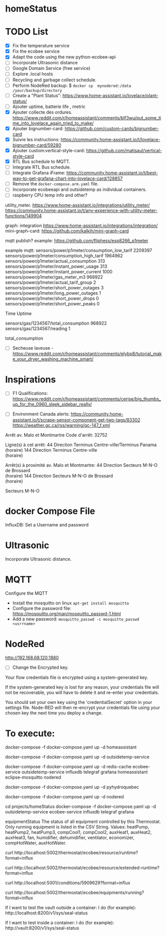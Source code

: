 # homeStatus

# TODO List

- [x] Fix the temperature service
- [x] Fix the ecobee service
- [x] Adapt the code using the new python-ecobee-api
- [ ] Incorporate Ultrasonic distance
- [ ] Google Domain Service (free service)
- [ ] Explore .local hosts
- [ ] Recycling and garbage collect schedule.
- [ ] Perform NodeRed backup: $ `docker cp  mynodered:/data  /your/backup/directory`
- [ ] Create a "Plant Status": https://www.home-assistant.io/lovelace/plant-status/
- [ ] Ajouter uptime, batterie life , metric 
- [x] Ajouter collecte des ordures. https://www.reddit.com/r/homeassistant/comments/blf3wu/put_some_time_into_lovelace_again_tried_to_make/
- [x] Ajouter bignumber-card: https://github.com/custom-cards/bignumber-card
- [x] Suivre les instructions: https://community.home-assistant.io/t/lovelace-bignumber-card/59280
- [x] Ajouter custom:vertical-style-card: https://github.com/matisaul/vertical-style-card
- [x] RTL Bus schedule to MQTT.
- [ ] Integrate RTL Bus schedule.
- [ ] Integrate Grafana iFrame: https://community.home-assistant.io/t/best-way-to-get-grafana-chart-into-lovelace-card/128857
- [ ] Remove the `docker-compose.arm.yaml` file.
- [ ] Incorporate ecobeeapi and outsidetemp as individual containers.
- [ ] raspberry CPU temp info and other?

utility_meter. https://www.home-assistant.io/integrations/utility_meter/
https://community.home-assistant.io/t/any-experience-with-utility-meter-functions/149904

graph:
integration https://www.home-assistant.io/integrations/integration/
mini-graph-card: https://github.com/kalkih/mini-graph-card


mqtt publish?  example: https://github.com/fliphess/esp8266_p1meter

example mqtt:
sensors/power/p1meter/consumption_low_tarif 2209397
sensors/power/p1meter/consumption_high_tarif 1964962
sensors/power/p1meter/actual_consumption 313
sensors/power/p1meter/instant_power_usage 313
sensors/power/p1meter/instant_power_current 1000
sensors/power/p1meter/gas_meter_m3 968922
sensors/power/p1meter/actual_tarif_group 2
sensors/power/p1meter/short_power_outages 3
sensors/power/p1meter/long_power_outages 1
sensors/power/p1meter/short_power_drops 0
sensors/power/p1meter/short_power_peaks 0

Time
Uptime



sensors/gas/1234567/total_consumption 968922
sensors/gas/1234567/reading 1

total_consumption




- [ ] Secheuse laveuse - https://www.reddit.com/r/homeassistant/comments/elybp8/tutorial_make_your_dryer_washing_machine_smart/


# Inspirations
- [ ] F1 Qualifications: https://www.reddit.com/r/homeassistant/comments/cerjse/big_thumbs_up_for_the_0960_sleek_sidebar_really/
- [ ] Environment Canada alerts: https://community.home-assistant.io/t/scrape-sensor-component-get-two-tags/83302
https://weather.gc.ca/rss/warning/qc-147_f.xml







Arrêt av. Malo et Montmartre Code d'arrêt: 32752

Ligne(s) à cet arrêt:
 44 Direction Terminus 
 Centre-ville/Terminus Panama  (horaire)
 144 Direction Terminus Centre-ville  
 (horaire)

Arrêt(s) à proximité
av. Malo et Montmartre:
 44 Direction Secteurs M-N-O de Brossard  
 (horaire)
 144 Direction Secteurs M-N-O de Brossard  
 (horaire)



Secteurs M-N-O







# docker Compose File
InfluxDB: Set a Username and password

# Ultrasonic
Incorporate Ultrasonic distance.

# MQTT
Configure the MQTT

- Install the mosquitto on linux `apt-get install mosquitto`
- Configure the password file: https://mosquitto.org/man/mosquitto_passwd-1.html
- Add a new password: `mosquitto_passwd -c mosquitto_passwd <usrrname>`

# NodeRed

http://192.168.68.120:1880

- [ ] Change the Encrypted key.

Your flow credentials file is encrypted using a system-generated key.

If the system-generated key is lost for any reason, your credentials
file will not be recoverable, you will have to delete it and re-enter
your credentials.

You should set your own key using the 'credentialSecret' option in
your settings file. Node-RED will then re-encrypt your credentials
file using your chosen key the next time you deploy a change.


# To execute:
docker-compose -f docker-compose.yaml up -d homeassistant

docker-compose -f docker-compose.yaml up -d outsidetemp-service

docker-compose -f docker-compose.yaml up -d redis-cache ecobee-service outsidetemp-service influxdb telegraf grafana homeassistant eclipse-mosquitto nodered



docker-compose -f docker-compose.yaml up -d pyhydroquebec

docker-compose -f docker-compose.yaml up -d nodered



cd projects/homeStatus
docker-compose -f docker-compose.yaml up -d outsidetemp-service ecobee-service influxdb telegraf grafana


equipmentStatus
The status of all equipment controlled by this Thermostat. Only running equipment is listed in the CSV String.
Values: heatPump, heatPump2, heatPump3, compCool1, compCool2, auxHeat1, auxHeat2, auxHeat3, fan, humidifier, dehumidifier, ventilator, economizer, compHotWater, auxHotWater.





curl http://localhost:5002/thermostat/ecobee/resource/runtime?format=influx

curl http://localhost:5002/thermostat/ecobee/resource/extended-runtime?format=influx

curl http://localhost:5001/conditions/5909629?format=influx

curl http://localhost:5002/thermostat/ecobee/equipments/running?format=influx


If I want to test the vault outside a container: I do (for example): http://localhost:8200/v1/sys/seal-status

If I want to test inside a container: I do (for example): http://vault:8200/v1/sys/seal-status

